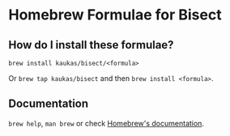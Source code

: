 # Homebrew Formulae for Bisect

## How do I install these formulae?
`brew install kaukas/bisect/<formula>`

Or `brew tap kaukas/bisect` and then `brew install <formula>`.

## Documentation
`brew help`, `man brew` or check [Homebrew's documentation](https://docs.brew.sh).
